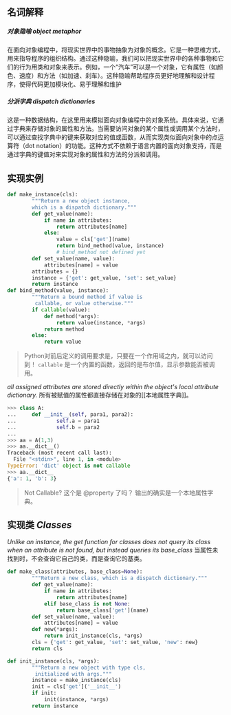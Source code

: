 ## 名词解释

##### 对象隐喻 *object metaphor*

在面向对象编程中，将现实世界中的事物抽象为对象的概念。它是一种思维方式，用来指导程序的组织结构。通过这种隐喻，我们可以把现实世界中的各种事物和它们的行为用类和对象来表示。例如，一个“汽车”可以是一个对象，它有属性（如颜色、速度）和方法（如加速、刹车）。这种隐喻帮助程序员更好地理解和设计程序，使得代码更加模块化、易于理解和维护

##### 分派字典 *dispatch dictionaries*

这是一种数据结构，在这里用来模拟面向对象编程中的对象系统。具体来说，它通过字典来存储对象的属性和方法。当需要访问对象的某个属性或调用某个方法时，可以通过查找字典中的键来获取对应的值或函数，从而实现类似面向对象中的点运算符（dot notation）的功能。这种方式不依赖于语言内置的面向对象支持，而是通过字典的键值对来实现对象的属性和方法的分派和调用。

## 实现实例

```python
def make_instance(cls):
        """Return a new object instance, 
        which is a dispatch dictionary."""
        def get_value(name):
            if name in attributes:
                return attributes[name]
            else:
                value = cls['get'](name)
                return bind_method(value, instance)
                # bind_method not defined yet
        def set_value(name, value):
            attributes[name] = value
        attributes = {}
        instance = {'get': get_value, 'set': set_value}
        return instance
def bind_method(value, instance):
        """Return a bound method if value is
         callable, or value otherwise."""
        if callable(value):
            def method(*args):
                return value(instance, *args)
            return method
        else:
            return value
```
>Python对前后定义的调用要求是，只要在一个作用域之内，就可以访问到！
> `callable` 是一个内置的函数，返回的是布尔值，显示参数能否被调用。

*all assigned attributes are stored directly within the object's local attribute dictionary.* 所有被赋值的属性都直接存储在对象的[[本地属性字典]]。
```python
>>> class A:
...     def __init__(self, para1, para2):
...             self.a = para1
...             self.b = para2
...
>>> aa = A(1,3)
>>> aa.__dict__()
Traceback (most recent call last):
  File "<stdin>", line 1, in <module>
TypeError: 'dict' object is not callable
>>> aa.__dict__  
{'a': 1, 'b': 3}
```
> Not Callable? 这个是 @property 了吗？
> 输出的确实是一个本地属性字典。

## 实现类 *Classes*

*Unlike an instance, the get function for classes does not query its class when an attribute is not found, but instead queries its base_class* 当属性未找到时，不会查询它自己的类，而是查询它的基类。

```python
def make_class(attributes, base_class=None):
        """Return a new class, which is a dispatch dictionary."""
        def get_value(name):
            if name in attributes:
                return attributes[name]
            elif base_class is not None:
                return base_class['get'](name)
        def set_value(name, value):
            attributes[name] = value
        def new(*args):
            return init_instance(cls, *args)
        cls = {'get': get_value, 'set': set_value, 'new': new}
        return cls

def init_instance(cls, *args):
        """Return a new object with type cls,
         initialized with args."""
        instance = make_instance(cls)
        init = cls['get']('__init__')
        if init:
            init(instance, *args)
        return instance
```